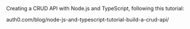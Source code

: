Creating a CRUD API with Node.js and TypeScript, following this tutorial:

auth0.com/blog/node-js-and-typescript-tutorial-build-a-crud-api/

